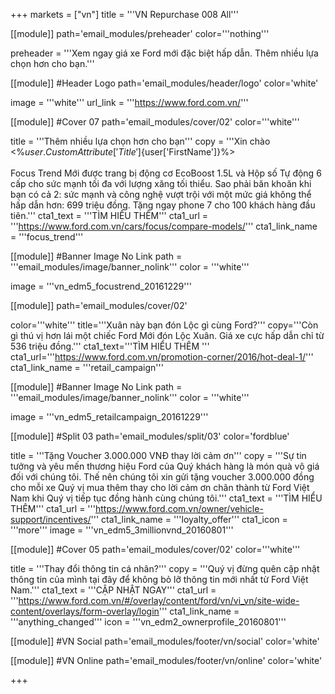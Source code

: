 +++
markets = ["vn"]
title = '''VN Repurchase 008 All'''

[[module]]
path='email_modules/preheader'
color='''nothing'''

preheader = '''Xem ngay giá xe Ford mới đặc biệt hấp dẫn. Thêm nhiều lựa chọn hơn cho bạn.'''

[[module]] #Header Logo
path='email_modules/header/logo'
color='white'

  image = '''white'''
  url_link = '''https://www.ford.com.vn/'''

[[module]] #Cover 07
path='email_modules/cover/02'
color='''white'''

  title = '''Thêm nhiều lựa chọn hơn cho bạn'''
  copy = '''Xin chào <%${user.CustomAttribute['Title']}%> <%${user['FirstName']}%><br /><br />Focus Trend Mới được trang bị động cơ EcoBoost 1.5L và Hộp số Tự động 6 cấp cho sức mạnh tối đa với lượng xăng tối thiểu. Sao phải băn khoăn khi bạn có cả 2: sức mạnh và công nghệ vượt trội với một mức giá không thể hấp dẫn hơn: 699 triệu đồng. Tặng ngay phone 7 cho 100 khách hàng đầu tiên.'''
  cta1_text = '''TÌM HIỂU THÊM'''
  cta1_url = '''https://www.ford.com.vn/cars/focus/compare-models/'''
  cta1_link_name = '''focus_trend'''
  
  [[module]] #Banner Image No Link
path = '''email_modules/image/banner_nolink'''
color = '''white'''

  image = '''vn_edm5_focustrend_20161229''' 

[[module]]
path='email_modules/cover/02'

color='''white'''
title='''Xuân này bạn đón Lộc gì cùng Ford?'''
copy='''Còn gì thú vị hơn lái một chiếc Ford Mới đón Lộc Xuân. Giá xe cực hấp dẫn chỉ từ 536 triệu đồng.'''
cta1_text='''TÌM HIỂU THÊM '''
cta1_url='''https://www.ford.com.vn/promotion-corner/2016/hot-deal-1/'''
cta1_link_name = '''retail_campaign'''

 [[module]] #Banner Image No Link
path = '''email_modules/image/banner_nolink'''
color = '''white'''

  image = '''vn_edm5_retailcampaign_20161229''' 

[[module]] #Split 03
path='email_modules/split/03'
color='fordblue'

  title = '''Tặng Voucher 3.000.000 VNĐ thay lời cảm ơn'''
  copy = '''Sự tin tưởng và yêu mến thương hiệu Ford của Quý khách hàng là món quà vô giá đối với chúng tôi. Thế nên chúng tôi xin gửi tặng voucher 3.000.000 đồng cho mỗi xe Quý vị mua thêm thay cho lời cảm ơn chân thành từ Ford Việt Nam khi Quý vị tiếp tục đồng hành cùng chúng tôi.'''
  cta1_text = '''TÌM HIỂU THÊM'''
  cta1_url = '''https://www.ford.com.vn/owner/vehicle-support/incentives/'''
  cta1_link_name = '''loyalty_offer'''
  cta1_icon = '''more'''
  image = '''vn_edm5_3millionvnd_20160801'''

[[module]] #Cover 05
path='email_modules/cover/02'
color='''white'''

  title = '''Thay đổi thông tin cá nhân?'''
  copy = '''Quý vị đừng quên cập nhật thông tin của mình tại đây để không bỏ lỡ thông tin mới nhất từ Ford Việt Nam.'''
  cta1_text = '''CẬP NHẬT NGAY'''
  cta1_url = '''https://www.ford.com.vn/#/overlay/content/ford/vn/vi_vn/site-wide-content/overlays/form-overlay/login'''
  cta1_link_name = '''anything_changed'''
  icon = '''vn_edm2_ownerprofile_20160801'''

[[module]] #VN Social
path='email_modules/footer/vn/social'
color='white'

[[module]] #VN Online
path='email_modules/footer/vn/online'
color='white'


+++